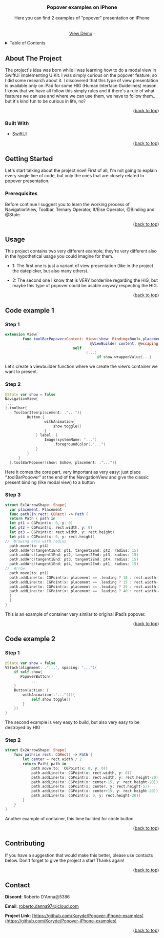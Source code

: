 <div id="top"></div>

<h3 align="center">Popover examples on iPhone</h3>

  <p align="center">
    Here you can find 2 examples of "popover" presentation on iPhone
    <br />
    <br />
    <br />
    <a href="https://github.com/github_username/repo_name">View Demo</a>
    ·
  </p>
</div>


<details>
  <summary>Table of Contents</summary>
  <ol>
    <li>
      <a href="#about-the-project">About The Project</a>
      <ul>
        <li><a href="#built-with">Built With</a></li>
      </ul>
    </li>
    <li>
      <a href="#getting-started">Getting Started</a>
      <ul>
        <li><a href="#prerequisites">Prerequisites</a></li>
      </ul>
    </li>
    <li><a href="#usage">Usage</a></li>
    <li>
      <a href="#code-example-1">Code example n°1</a>
      <ul>
        <li><a href="#step-1">Step 1</a></li>
        <li><a href="#step-2">Step 2</a></li>
        <li><a href="#step-3">Step 3</a></li>
      </ul>
    </li>
    <li>
      <a href="#code-example-2">Code example n°2</a>
      <ul>
        <li><a href="#step-1">Step 1</a></li>
        <li><a href="#step-2">Step 2</a></li>
      </ul>
    </li>
    <li><a href="#contributing">Contributing</a></li>
    <li><a href="#contact">Contact</a></li>
  </ol>
</details>


## About The Project

The project's idea was born while I was learning how to do a modal view in SwiftUI implementing UIKit. I was simply curious on the popover feature; so I did some research about it.
I discovered that this type of view presentation is available only on iPad for some HIG (Human Interface Guidelines) reason.
I know that we have all follow this simply rules and if there's a rule of what features we can use and where we can use them, we have to follow them.. but it's kind fun to be curious in life, no?


<p align="right">(<a href="#top">back to top</a>)</p>


### Built With

* [SwiftUI](https://developer.apple.com/xcode/swiftui/)

<p align="right">(<a href="#top">back to top</a>)</p>


## Getting Started

Let's start talking about the project now!
First of all, I'm not going to explain every single line of code, but only the ones that are closely related to popover presentation.

### Prerequisites

Before continue I suggest you to learn the working process of NavigationView, Toolbar, Ternary Operator, If/Else Operator, @Binding and @State.

<p align="right">(<a href="#top">back to top</a>)</p>


## Usage

This project contains two very different example; they're very different also in the hypothetical usage you could imagine for them.

* 1: The first one is just a variant of view presentation (like in the project the datepicker, but also many others).

* 2: The second one I know that is VERY borderline regarding the HIG, but maybe this type of popover could be usable anyway respecting the HIG.

<p align="right">(<a href="#top">back to top</a>)</p>


## Code example 1

### Step 1

```Swift
extension View{
		func toolBarPopover<Content: View>(show: Binding<Bool>,placement: Placement = .leading,
                                       @ViewBuilder content: @escaping ()->Content)->some View{
                               self
                                     (...)
                                          if show.wrappedValue{...}
```
Let’s create a viewbuilder function where we create the view’s container we want to present.

### Step 2

```Swift
@State var show = false
NavigationView{
...
}.toolbar{
    ToolbarItem(placement: ."..."){
          Button {
                  withAnimation{
                      show.toggle()
                  }
              } label: {
                  Image(systemName: "...")
                      .foregroundColor(."...")
              }
          }
      }
  }.toolBarPopover(show: $show, placement: ."..."){
```
Here it comes the core part, very important as very easy: just place “.toolBarPopover” at the end of the NavigationView and give the classic present binding (like modal view) to a button

### Step 3

```Swift
struct Ex1ArrowShape: Shape{
  var placement: Placement
  func path(in rect: CGRect) -> Path {
  return Path { path in
  let pt1 = CGPoint(x: 0, y: 0)
  let pt2 = CGPoint(x: rect.width, y: 0)
  let pt3 = CGPoint(x: rect.width, y: rect.height)
  let pt4 = CGPoint(x: 0, y: rect.height)
//  Drawing arcs with radius
  path.move(to: pt4)
  path.addArc(tangent1End: pt1, tangent2End: pt2, radius: 15)
  path.addArc(tangent1End: pt2, tangent2End: pt3, radius: 15)
  path.addArc(tangent1End: pt3, tangent2End: pt4, radius: 15)
  path.addArc(tangent1End: pt4, tangent2End: pt1, radius: 15)
//  Arrow
  path.move(to: pt1)
  path.addLine(to: CGPoint(x: placement == .leading ? 10 : rect.width-10, y: 0))
  path.addLine(to: CGPoint(x: placement == .leading ? 15 : rect.width-15, y: 0))
  path.addLine(to: CGPoint(x: placement == .leading ? 25 : rect.width-25, y: -15))
  path.addLine(to: CGPoint(x: placement == .leading ? 40 : rect.width-40, y: 0))
  }
  }
}
```
This is an example of container very similar to original iPad’s popover.

<p align="right">(<a href="#top">back to top</a>)</p>

## Code example 2

### Step 1

```Swift
@State var show = false
VStack(alignment: ."...", spacing: "..."){
	if self.show{
	   PopoverButton()
	        ...
	}
	Button(action: {
	    withAnimation(."..."()){
	        self.show.toggle()
	    }  
	})
}
```
The second example is very easy to build, but also very easy to be destroyed by HIG


### Step 2

```Swift
struct Ex2ArrowShape: Shape{
    func path(in rect: CGRect) -> Path {
        let center = rect.width / 2
        return Path{ path in
            path.move(to:  CGPoint(x: 0, y: 0))
            path.addLine(to: CGPoint(x: rect.width, y: 0))
            path.addLine(to: CGPoint(x: rect.width, y: rect.height-20))
            path.addLine(to: CGPoint(x: center-15, y: rect.height-20))
            path.addLine(to: CGPoint(x: center, y: rect.height-5))
            path.addLine(to: CGPoint(x: center+15, y: rect.height-20))
            path.addLine(to: CGPoint(x: 0, y: rect.height-20))
        }
    }
}
```
Another example of container, this time builded for circle button.

<p align="right">(<a href="#top">back to top</a>)</p>


## Contributing

If you have a suggestion that would make this better, please use contacts below.
Don't forget to give the project a star! Thanks again!

<p align="right">(<a href="#top">back to top</a>)</p>


## Contact

**Discord**:  Roberto D'Anna@5386

**Email**: [roberto.danna97@icloud.com](mailto:roberto.danna97@icloud.com)

**Project Link**: [https://github.com/Koryde/Popover-iPhone-examples](https://github.com/Koryde/Popover-iPhone-examples)

<p align="right">(<a href="#top">back to top</a>)</p>
